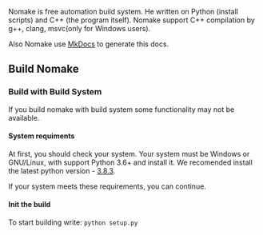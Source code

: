 Nomake is free automation build system.
He written on Python (install scripts) and C++ (the program itself).
Nomake support C++ compilation by g++, clang, msvc(only for Windows users).


Also Nomake use [MkDocs](https://www.mkdocs.org/) to generate this docs.
## Build Nomake
### Build with Build System
If you build nomake with build system some functionality may not be available. 
#### System requiments
At first, you should check your system. Your system must be Windows or GNU/Linux, with support
Python 3.6+ and install it. We recomended install the latest python version -
[3.8.3](https://www.python.org/downloads/release/python-383/).

If your system meets these requirements, you can continue.	
#### Init the build 

To start building write:
`python setup.py `